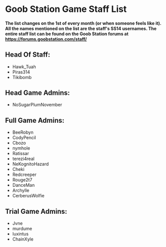 # Goob Station Game Staff List

#### The list changes on the 1st of every month (or when someone feels like it). All the names mentioned on the list are the staff's SS14 usernames. The entire staff list can be found on the Goob Station forums at https://forums.goobstation.com/staff/ 

## Head Of Staff:
- Hawk_Tuah
- Piras314
- Tikibomb

## Head Game Admins:
- NoSugarPlumNovember

## Full Game Admins:
- BeeRobyn
- CodyPencil
- Cbozo
- nymhole
- Ratissar
- terezi4real
- NeKognitoHazard
- Cheki
- Redcreeper
- Rouge2t7
- DanceMan
- Archylle
- CerberusWolfie

## Trial Game Admins:
- Jvne
- murdume
- luxintus
- ChainXyle
